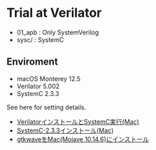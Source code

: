 # Trial at Verilator

- 01_apb : Only SystemVerilog
- sysc/ : SystemC

## Enviroment

- macOS Monterey 12.5
- Verilator 5.002
- SystemC 2.3.3

See here for setting details.

- [VerilatorインストールとSystemC実行(Mac)](https://lsifrontend.hatenablog.com/entry/2022/08/17/145946)
- [SystemC-2.3.3インストール(Mac)](https://lsifrontend.hatenablog.com/entry/2022/08/15/164522)
- [gtkwaveをMac(Mojave 10.14.6)にインストール](https://lsifrontend.hatenablog.com/entry/2020/01/08/233156)


